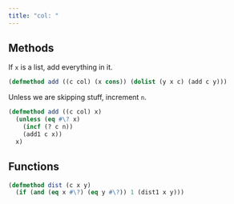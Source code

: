 ```yaml
---
title: "col: "
---
```


Methods
-------
If `x` is a list, add everything in it.

```lisp
(defmethod add ((c col) (x cons)) (dolist (y x c) (add c y)))
```

Unless we are skipping  stuff, increment `n`.

```lisp
(defmethod add ((c col) x)
  (unless (eq #\? x) 
    (incf (? c n)) 
    (add1 c x))
  x)
```

Functions
---------

```lisp
(defmethod dist (c x y)
  (if (and (eq x #\?) (eq y #\?)) 1 (dist1 x y)))

```
